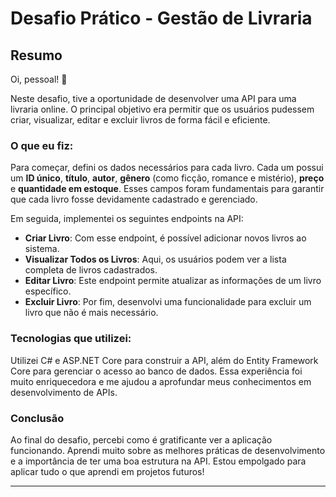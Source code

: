 # Desafio Prático - Gestão de Livraria

## Resumo

Oi, pessoal! 🚀 

Neste desafio, tive a oportunidade de desenvolver uma API para uma livraria online. O principal objetivo era permitir que os usuários pudessem criar, visualizar, editar e excluir livros de forma fácil e eficiente.

### O que eu fiz:

Para começar, defini os dados necessários para cada livro. Cada um possui um **ID único**, **título**, **autor**, **gênero** (como ficção, romance e mistério), **preço** e **quantidade em estoque**. Esses campos foram fundamentais para garantir que cada livro fosse devidamente cadastrado e gerenciado.

Em seguida, implementei os seguintes endpoints na API:

- **Criar Livro**: Com esse endpoint, é possível adicionar novos livros ao sistema.
- **Visualizar Todos os Livros**: Aqui, os usuários podem ver a lista completa de livros cadastrados.
- **Editar Livro**: Este endpoint permite atualizar as informações de um livro específico.
- **Excluir Livro**: Por fim, desenvolvi uma funcionalidade para excluir um livro que não é mais necessário.

### Tecnologias que utilizei:

Utilizei C# e ASP.NET Core para construir a API, além do Entity Framework Core para gerenciar o acesso ao banco de dados. Essa experiência foi muito enriquecedora e me ajudou a aprofundar meus conhecimentos em desenvolvimento de APIs.

### Conclusão

Ao final do desafio, percebi como é gratificante ver a aplicação funcionando. Aprendi muito sobre as melhores práticas de desenvolvimento e a importância de ter uma boa estrutura na API. Estou empolgado para aplicar tudo o que aprendi em projetos futuros!

---
